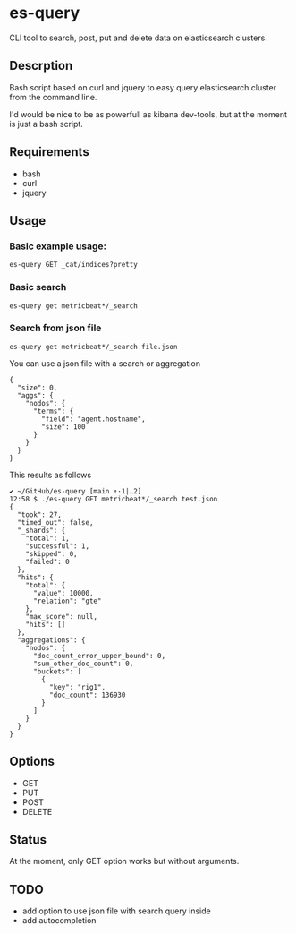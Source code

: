 # es-query

CLI tool to search, post, put and delete data on elasticsearch clusters.

## Descrption

Bash script based on curl and jquery to easy query elasticsearch cluster from the command line.

I'd would be nice to be as powerfull as kibana dev-tools, but at the moment is just a bash script.

## Requirements

* bash
* curl
* jquery

## Usage

### Basic example usage:

```
es-query GET _cat/indices?pretty
```

### Basic search

	es-query get metricbeat*/_search

### Search from json file
	
	es-query get metricbeat*/_search file.json

You can use a json file with a search or aggregation

```
{
  "size": 0,
  "aggs": {
    "nodos": {
      "terms": {
        "field": "agent.hostname",
        "size": 100
      }
    }
  }
}
```

This results as follows

```
✔ ~/GitHub/es-query [main ↑·1|…2]
12:58 $ ./es-query GET metricbeat*/_search test.json
{
  "took": 27,
  "timed_out": false,
  "_shards": {
    "total": 1,
    "successful": 1,
    "skipped": 0,
    "failed": 0
  },
  "hits": {
    "total": {
      "value": 10000,
      "relation": "gte"
    },
    "max_score": null,
    "hits": []
  },
  "aggregations": {
    "nodos": {
      "doc_count_error_upper_bound": 0,
      "sum_other_doc_count": 0,
      "buckets": [
        {
          "key": "rig1",
          "doc_count": 136930
        }
      ]
    }
  }
}
```

## Options

* GET
* PUT
* POST
* DELETE

## Status

At the moment, only GET option works but without arguments.

## TODO

* add option to use json file with search query inside
* add autocompletion
